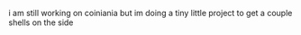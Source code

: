 i am still working on coiniania but im doing a tiny little project to get a couple shells on the side
